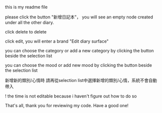 this is my readme file

please click the button "新增日記本"， you will see an empty node created under all the other diary.

click delete to delete

click edit, you will enter a brand "Edit diary surface"

you can choose the category or add a new category by clicking the button beside the selection list

you can choose the mood or add new mood by clicking the button beside the selection list

新增新的類別/心情時 請再從selection list中選擇新增的類別/心情，系統不會自動帶入

! the time is not editable because i haven't figure out how to do so

That's all, thank you for reviewing my code. Have a good one!